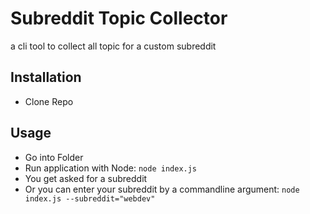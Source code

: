 # Subreddit Topic Collector

a cli tool to collect all topic for a custom subreddit

## Installation

- Clone Repo

## Usage

- Go into Folder
- Run application with Node: `node index.js`
- You get asked for a subreddit
- Or you can enter your subreddit by a commandline argument: `node index.js --subreddit="webdev"`
